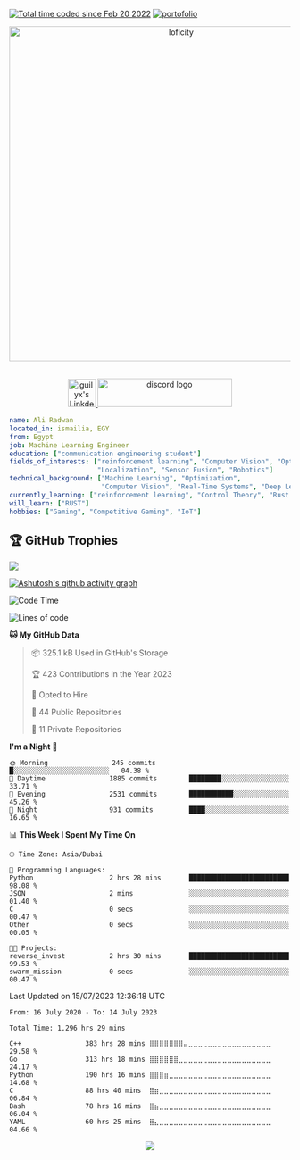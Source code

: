 <a href="https://wakatime.com/@4995feca-55c0-4abe-a4ea-8e01489936d0"><img src="https://wakatime.com/badge/user/4995feca-55c0-4abe-a4ea-8e01489936d0.svg" alt="Total time coded since Feb 20 2022" /></a>
[![portofolio](https://img.shields.io/website?down_color=lightgrey&down_message=offline&label=portfolio&up_color=blue&up_message=online&url=https%3A%2F%2Faliradwan.netlify.app%2F)](https://aliradwan.netlify.app/)

<p align="center">
<img alt="loficity" width="600px" src="https://github.com/HyunCafe/HyunCafe/raw/main/assests/loficity.gif"</img>
</p>

<p align="center">
<br/>
<a href="https://www.linkedin.com/in/ali-m-radwan/">
  <img alt="guilyx's LinkdeIN" width="50px" src="https://user-images.githubusercontent.com/43545812/144035037-0f415fc7-9f96-4517-a370-ccc6e78a714b.png" />
</a>
<a href="https://www.discordapp.com/users/500031099318304780" target="_blank">
    <img src="https://raw.githubusercontent.com/maurodesouza/profile-readme-generator/master/src/assets/icons/social/discord/default.svg" width="241" height="51" alt="discord logo"  />
  </a>
<br>
</p>

```yaml
name: Ali Radwan
located_in: ismailia, EGY
from: Egypt
job: Machine Learning Engineer
education: ["communication engineering student"]
fields_of_interests: ["reinforcement learning", "Computer Vision", "Optimizationz", "Geographic Information Systems(GIS)", 
                      "Localization", "Sensor Fusion", "Robotics"]
technical_background: ["Machine Learning", "Optimization", 
                       "Computer Vision", "Real-Time Systems", "Deep Learning", "Image Classification", "Neural Networks", "Block Chains"]
currently_learning: ["reinforcement learning", "Control Theory", "Rust Lang", "Quantization", "SLAM"]
will_learn: ["RUST"]
hobbies: ["Gaming", "Competitive Gaming", "IoT"]
```
## 🏆 GitHub Trophies
![](https://github-profile-trophy.vercel.app/?username=AliMostafaRadwan&theme=radical&no-frame=false&no-bg=false&margin-w=4)



[![Ashutosh's github activity graph](https://github-readme-activity-graph.vercel.app/graph?username=AliMostafaRadwan&bg_color=ffcfe9&color=9e4c98&line=9e4c98&point=403d3d&area=true&hide_border=true)](https://github.com/ashutosh00710/github-readme-activity-graph)

<!--START_SECTION:waka-->
![Code Time](http://img.shields.io/badge/Code%20Time-1%2C294%20hrs%201%20min-blue)

![Lines of code](https://img.shields.io/badge/From%20Hello%20World%20I%27ve%20Written-74.3%20million%20lines%20of%20code-blue)

**🐱 My GitHub Data** 

> 📦 325.1 kB Used in GitHub's Storage 
 > 
> 🏆 423 Contributions in the Year 2023
 > 
> 💼 Opted to Hire
 > 
> 📜 44 Public Repositories 
 > 
> 🔑 11 Private Repositories 
 > 
**I'm a Night 🦉** 

```text
🌞 Morning                245 commits         █░░░░░░░░░░░░░░░░░░░░░░░░   04.38 % 
🌆 Daytime                1885 commits        ████████░░░░░░░░░░░░░░░░░   33.71 % 
🌃 Evening                2531 commits        ███████████░░░░░░░░░░░░░░   45.26 % 
🌙 Night                  931 commits         ████░░░░░░░░░░░░░░░░░░░░░   16.65 % 
```


📊 **This Week I Spent My Time On** 

```text
🕑︎ Time Zone: Asia/Dubai

💬 Programming Languages: 
Python                   2 hrs 28 mins       █████████████████████████   98.08 % 
JSON                     2 mins              ░░░░░░░░░░░░░░░░░░░░░░░░░   01.40 % 
C                        0 secs              ░░░░░░░░░░░░░░░░░░░░░░░░░   00.47 % 
Other                    0 secs              ░░░░░░░░░░░░░░░░░░░░░░░░░   00.05 % 

🐱‍💻 Projects: 
reverse_invest           2 hrs 30 mins       █████████████████████████   99.53 % 
swarm_mission            0 secs              ░░░░░░░░░░░░░░░░░░░░░░░░░   00.47 % 
```


 Last Updated on 15/07/2023 12:36:18 UTC
<!--END_SECTION:waka-->

<!--START_SECTION:waka-simple-->

```text
From: 16 July 2020 - To: 14 July 2023

Total Time: 1,296 hrs 29 mins

C++                383 hrs 28 mins ⣿⣿⣿⣿⣿⣿⣿⣤⣀⣀⣀⣀⣀⣀⣀⣀⣀⣀⣀⣀⣀⣀⣀⣀⣀   29.58 %
Go                 313 hrs 18 mins ⣿⣿⣿⣿⣿⣿⣀⣀⣀⣀⣀⣀⣀⣀⣀⣀⣀⣀⣀⣀⣀⣀⣀⣀⣀   24.17 %
Python             190 hrs 16 mins ⣿⣿⣿⣶⣀⣀⣀⣀⣀⣀⣀⣀⣀⣀⣀⣀⣀⣀⣀⣀⣀⣀⣀⣀⣀   14.68 %
C                  88 hrs 40 mins  ⣿⣶⣀⣀⣀⣀⣀⣀⣀⣀⣀⣀⣀⣀⣀⣀⣀⣀⣀⣀⣀⣀⣀⣀⣀   06.84 %
Bash               78 hrs 16 mins  ⣿⣦⣀⣀⣀⣀⣀⣀⣀⣀⣀⣀⣀⣀⣀⣀⣀⣀⣀⣀⣀⣀⣀⣀⣀   06.04 %
YAML               60 hrs 25 mins  ⣿⣄⣀⣀⣀⣀⣀⣀⣀⣀⣀⣀⣀⣀⣀⣀⣀⣀⣀⣀⣀⣀⣀⣀⣀   04.66 %
```

<!--END_SECTION:waka-simple-->

<p align="center">
  <img src="https://capsule-render.vercel.app/api?type=waving&color=gradient&height=60&section=footer"/>
</p>
